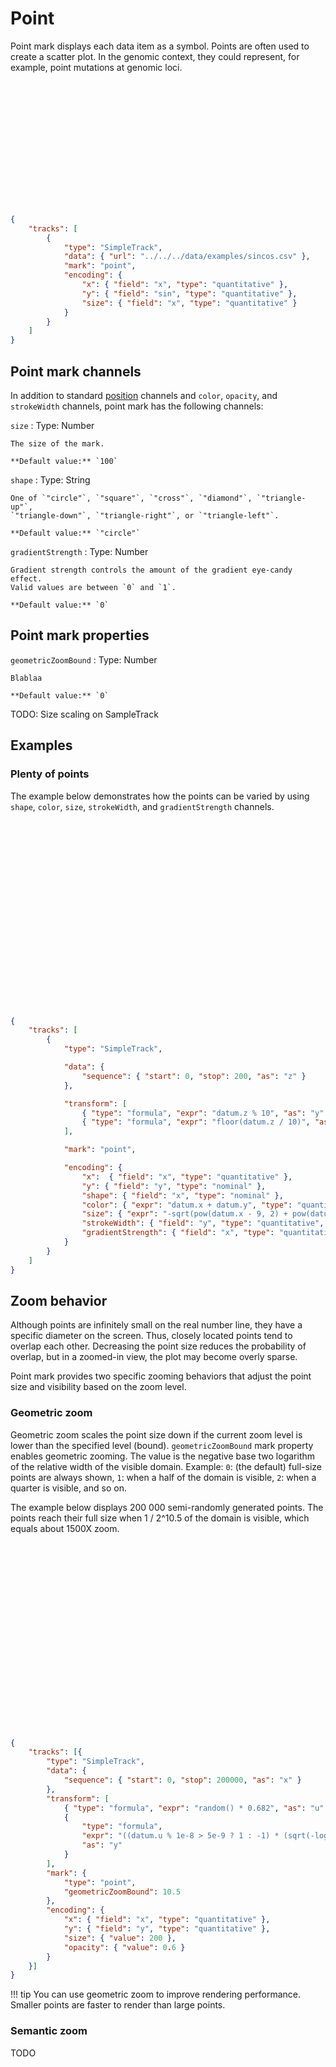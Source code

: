 # Point

Point mark displays each data item as a symbol. Points are often used to create
a scatter plot. In the genomic context, they could represent, for example,
point mutations at genomic loci.

<div class="embed-example">
<div class="embed-container" style="height: 200px"></div>
<div class="embed-spec">

```json
{
    "tracks": [
        {
            "type": "SimpleTrack",
            "data": { "url": "../../../data/examples/sincos.csv" },
            "mark": "point",
            "encoding": {
                "x": { "field": "x", "type": "quantitative" },
                "y": { "field": "sin", "type": "quantitative" },
                "size": { "field": "x", "type": "quantitative" }
            }
        }
    ]
}
```

</div>
</div>

## Point mark channels

In addition to standard [position](../encoding/index.md) channels and
`color`, `opacity`, and `strokeWidth` channels, point mark has the following
channels:

`size`
:   Type: Number

    The size of the mark.
    
    **Default value:** `100`

`shape`
:   Type: String

    One of `"circle"`, `"square"`, `"cross"`, `"diamond"`, `"triangle-up"`,
    `"triangle-down"`, `"triangle-right"`, or `"triangle-left"`.

    **Default value:** `"circle"`

`gradientStrength`
:   Type: Number

    Gradient strength controls the amount of the gradient eye-candy effect.
    Valid values are between `0` and `1`.

    **Default value:** `0`

## Point mark properties

`geometricZoomBound`
:   Type: Number

    Blablaa

    **Default value:** `0`



TODO: Size scaling on SampleTrack

## Examples

### Plenty of points

The example below demonstrates how the points can be varied by using
`shape`, `color`, `size`, `strokeWidth`, and `gradientStrength` channels.

<div class="embed-example">
<div class="embed-container" style="height: 300px"></div>
<div class="embed-spec">

```json
{
    "tracks": [
        {
            "type": "SimpleTrack",

            "data": {
                "sequence": { "start": 0, "stop": 200, "as": "z" }
            },

            "transform": [
                { "type": "formula", "expr": "datum.z % 10", "as": "y" },
                { "type": "formula", "expr": "floor(datum.z / 10)", "as": "x" }
            ],

            "mark": "point",

            "encoding": {
                "x":  { "field": "x", "type": "quantitative" },
                "y": { "field": "y", "type": "nominal" },
                "shape": { "field": "x", "type": "nominal" },
                "color": { "expr": "datum.x + datum.y", "type": "quantitative", "scale": { "scheme": "sinebow" } },
                "size": { "expr": "-sqrt(pow(datum.x - 9, 2) + pow(datum.y - 4.5, 2))", "type": "quantitative", "scale": { "range": [0, 700]} },
                "strokeWidth": { "field": "y", "type": "quantitative", "scale": { "range": [0, 4] } },
                "gradientStrength": { "field": "x", "type": "quantitative", "scale": { "range": [0, 1] } }
            }
        }
    ]
}
```

</div>
</div>

## Zoom behavior

Although points are infinitely small on the real number line, they have a
specific diameter on the screen. Thus, closely located points tend to overlap
each other. Decreasing the point size reduces the probability of overlap, but
in a zoomed-in view, the plot may become overly sparse.

Point mark provides two specific zooming behaviors that adjust the point size
and visibility based on the zoom level.

### Geometric zoom

Geometric zoom scales the point size down if the current zoom level is lower
than the specified level (bound). `geometricZoomBound` mark property enables
geometric zooming. The value is the negative base two logarithm of the
relative width of the visible domain. Example: `0`: (the default) full-size
points are always shown, `1`: when a half of the domain is visible, `2`: when
a quarter is visible, and so on.

The example below displays 200 000 semi-randomly generated points. The points
reach their full size when 1 / 2^10.5 of the domain is visible, which equals
about 1500X zoom.

<div class="embed-example">
<div class="embed-container" style="height: 300px"></div>
<div class="embed-spec">

```json
{
    "tracks": [{
        "type": "SimpleTrack",
        "data": {
            "sequence": { "start": 0, "stop": 200000, "as": "x" }
        },
        "transform": [
            { "type": "formula", "expr": "random() * 0.682", "as": "u" },
            {
                "type": "formula",
                "expr": "((datum.u % 1e-8 > 5e-9 ? 1 : -1) * (sqrt(-log(max(1e-9, datum.u))) - 0.618)) * 1.618 + sin(datum.x / 10000)",
                "as": "y"
            }
        ],
        "mark": {
            "type": "point",
            "geometricZoomBound": 10.5
        },
        "encoding": {
            "x": { "field": "x", "type": "quantitative" },
            "y": { "field": "y", "type": "quantitative" },
            "size": { "value": 200 },
            "opacity": { "value": 0.6 }
        }
    }]
}
```

</div>
</div>

!!! tip
    You can use geometric zoom to improve rendering performance. Smaller points
    are faster to render than large points.

### Semantic zoom

TODO
